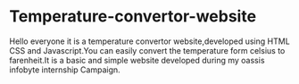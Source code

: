 # Temperature-convertor-website
Hello everyone it is a temperature convertor website,developed using HTML CSS and Javascript.You can easily convert the temperature form celsius to farenheit.It  is a basic and simple website developed during my oassis infobyte internship Campaign.
